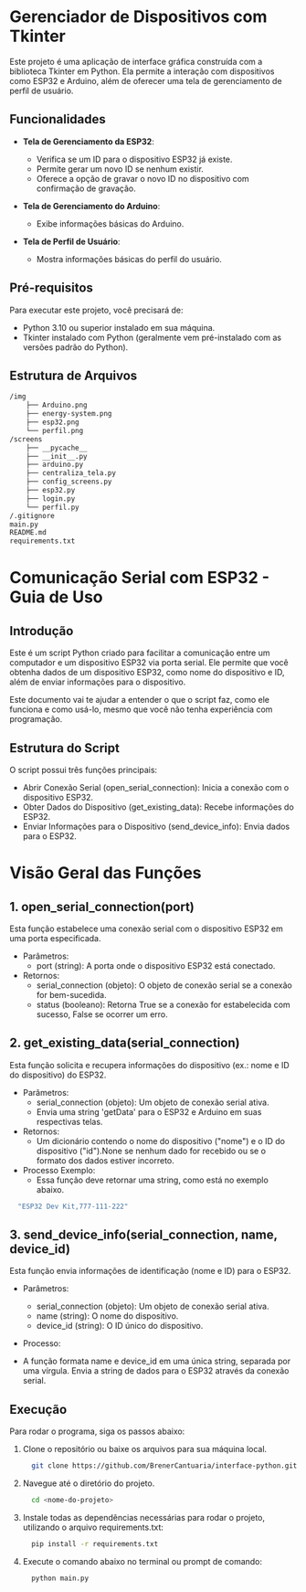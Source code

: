 # Gerenciador de Dispositivos com Tkinter

Este projeto é uma aplicação de interface gráfica construída com a biblioteca Tkinter em Python. Ela permite a interação com dispositivos como ESP32 e Arduino, além de oferecer uma tela de gerenciamento de perfil de usuário.

## Funcionalidades

- **Tela de Gerenciamento da ESP32**: 
  - Verifica se um ID para o dispositivo ESP32 já existe.
  - Permite gerar um novo ID se nenhum existir.
  - Oferece a opção de gravar o novo ID no dispositivo com confirmação de gravação.
  
- **Tela de Gerenciamento do Arduino**: 
  - Exibe informações básicas do Arduino.

- **Tela de Perfil de Usuário**: 
  - Mostra informações básicas do perfil do usuário.

## Pré-requisitos

Para executar este projeto, você precisará de:
- Python 3.10  ou superior instalado em sua máquina.
- Tkinter instalado com Python (geralmente vem pré-instalado com as versões padrão do Python).

## Estrutura de Arquivos
```bash
/img
    ├── Arduino.png
    ├── energy-system.png
    ├── esp32.png
    └── perfil.png
/screens
    ├── __pycache__
    ├── __init__.py
    ├── arduino.py
    ├── centraliza_tela.py
    ├── config_screens.py
    ├── esp32.py
    ├── login.py
    └── perfil.py
/.gitignore
main.py
README.md
requirements.txt
```
# Comunicação Serial com ESP32 - Guia de Uso

## Introdução
Este é um script Python criado para facilitar a comunicação entre um computador e um dispositivo ESP32 via porta serial. Ele permite que você obtenha dados de um dispositivo ESP32, como nome do dispositivo e ID, além de enviar informações para o dispositivo.

Este documento vai te ajudar a entender o que o script faz, como ele funciona e como usá-lo, mesmo que você não tenha experiência com programação.

## Estrutura do Script
O script possui três funções principais:

- Abrir Conexão Serial (open_serial_connection): Inicia a conexão com o dispositivo ESP32.
- Obter Dados do Dispositivo (get_existing_data): Recebe informações do ESP32.
- Enviar Informações para o Dispositivo (send_device_info): Envia dados para o ESP32.

# Visão Geral das Funções
## 1. open_serial_connection(port)
  Esta função estabelece uma conexão serial com o dispositivo ESP32 em uma porta especificada.
- Parâmetros:
  - port (string): A porta onde o dispositivo ESP32 está conectado.
- Retornos:
  - serial_connection (objeto): O objeto de conexão serial se a conexão for bem-sucedida.
  - status (booleano): Retorna True se a conexão for estabelecida com sucesso, False se ocorrer um erro.
## 2. get_existing_data(serial_connection)
  Esta função solicita e recupera informações do dispositivo (ex.: nome e ID do dispositivo) do ESP32.
  
- Parâmetros:
  - serial_connection (objeto): Um objeto de conexão serial ativa.
  - Envia uma string 'getData' para o ESP32 e Arduino em suas respectivas telas.
- Retornos:
  - Um dicionário contendo o nome do dispositivo ("nome") e o ID do dispositivo ("id").None se nenhum dado for recebido ou se o formato dos dados estiver incorreto.
- Processo Exemplo:
  - Essa função deve retornar uma string, como está no exemplo abaixo.
```bash
  "ESP32 Dev Kit,777-111-222"
```
## 3. send_device_info(serial_connection, name, device_id)
  Esta função envia informações de identificação (nome e ID) para o ESP32.

- Parâmetros:

  - serial_connection (objeto): Um objeto de conexão serial ativa.
  - name (string): O nome do dispositivo.
  -  device_id (string): O ID único do dispositivo.
-  Processo:
  - A função formata name e device_id em uma única string, separada por uma vírgula. Envia a string de dados para o ESP32 através da conexão serial.

## Execução

Para rodar o programa, siga os passos abaixo:
1. Clone o repositório ou baixe os arquivos para sua máquina local.
   ```bash
     git clone https://github.com/BrenerCantuaria/interface-python.git
   ```
2. Navegue até o diretório do projeto.
    ```bash
      cd <nome-do-projeto>
    ```
3. Instale todas as dependências necessárias para rodar o projeto, utilizando o arquivo requirements.txt:
   ```bash
     pip install -r requirements.txt
   ```
4. Execute o comando abaixo no terminal ou prompt de comando:
   ```bash
     python main.py
   ```

